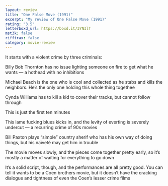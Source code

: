 ```yaml
---
layout: review
title: "One False Move (1991)"
excerpt: "My review of One False Move (1991)"
rating: "3.5"
letterboxd_url: https://boxd.it/3YNIlT
mst3k: false
rifftrax: false
category: movie-review
---
```


It starts with a violent crime by three criminals:

Billy Bob Thornton has no issue lighting someone on fire to get what he wants — a hothead with no inhibitions

Michael Beach is the one who is cool and collected as he stabs and kills the neighbors. He’s the only one holding this whole thing togethee

Cynda Williams has to kill a kid to cover their tracks, but cannot follow through

This is just the first ten minutes

This lame fucking blues kicks in, and the levity of everting is severely undercut — a recurring crime of 90s movies

Bill Paxton plays “simple” country sherif who has his own way of doing things, but his naïveté may get him in trouble

The movie moves slowly, and the pieces come together pretty early, so it’s mostly a matter of waiting for everything to go down

It’s a solid script, though, and the performances are all pretty good. You can tell it wants to be a Coen brothers movie, but it doesn’t have the cracking dialogue and tightness of even the Coen’s lesser crime films
